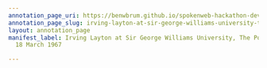 ```yaml
---
annotation_page_uri: https://benwbrum.github.io/spokenweb-hackathon-development/annotations/irving-layton-at-sir-george-williams-university-the-poetry-series-18-march-1967-canvas-1-audience.json
annotation_page_slug: irving-layton-at-sir-george-williams-university-the-poetry-series-18-march-1967-canvas-1-audience
layout: annotation_page
manifest_label: Irving Layton at Sir George Williams University, The Poetry Series,
  18 March 1967

---
```

